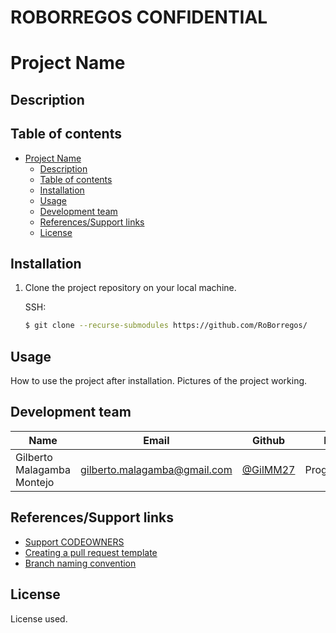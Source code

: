 # **ROBORREGOS CONFIDENTIAL**
# Project Name



## Description



## Table of contents

- [Project Name](#project-name)
  - [Description](#description)
  - [Table of contents](#table-of-contents)
  - [Installation](#installation)
  - [Usage](#usage)
  - [Development team](#development-team)
  - [References/Support links](#references-support-links)
  - [License](#license) 

## Installation

1. Clone the project repository on your local machine.

   SSH:

   ```bash
   $ git clone --recurse-submodules https://github.com/RoBorregos/
   ```


## Usage

How to use the project after installation.
Pictures of the project working.


## Development team

| Name                    | Email                                                               | Github                                                       | Role      |
| ----------------------- | ------------------------------------------------------------------- | ------------------------------------------------------------ | --------- |
| Gilberto Malagamba Montejo | [gilberto.malagamba@gmail.com](mailto:gilberto.malagamba@gmail.com) | [@GilMM27](https://github.com/GilMM27) | Programmer |


## References/Support links

- [Support CODEOWNERS](https://docs.github.com/es/github/creating-cloning-and-archiving-repositories/about-code-owners)
- [Creating a pull request template](https://docs.github.com/es/github-ae@latest/github/building-a-strong-community/creating-a-pull-request-template-for-your-repository)
- [Branch naming convention](https://deepsource.io/blog/git-branch-naming-conventions/)

## License
License used.
